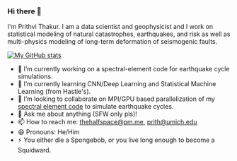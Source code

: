 ### Hi there 👋

<!--
**thehalfspace/thehalfspace** is a ✨ _special_ ✨ repository because its `README.md` (this file) appears on your GitHub profile.
-->

I'm Prithvi Thakur. I am a data scientist and geophysicist and I work on statistical modeling of natural catastrophes, earthquakes, and risk as well as multi-physics modeling of long-term deformation of seismogenic faults. 

[![My GitHub stats](https://github-readme-stats.vercel.app/api?username=thehalfspace)](https://github.com/anuraghazra/github-readme-stats)


- 🔭 I’m currently working on a spectral-element code for earthquake cycle simulations.
- 🌱 I’m currently learning CNN/Deep Learning and Statistical Machine Learning (from Hastie's).
- 👯 I’m looking to collaborate on MPI/GPU based parallelization of my [spectral element code](https://github.com/thehalfspace/Spear) to simulate earthquake cycles.
- 💬 Ask me about anything (SFW only pls)!
- 📫 How to reach me: thehalfspace@pm.me, prith@umich.edu
- 😄 Pronouns: He/Him
- ⚡ You either die a Spongebob, or you live long enough to become a Squidward.

